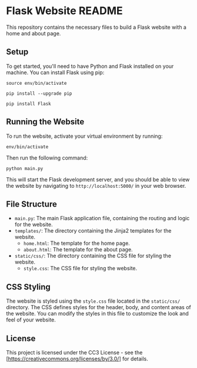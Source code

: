 # Flask Website README

This repository contains the necessary files to build a Flask website with a home and about page.

## Setup

To get started, you'll need to have Python and Flask installed on your machine. You can install Flask using pip:

```
source env/bin/activate
```

```
pip install --upgrade pip
```

```
pip install Flask
```

## Running the Website

To run the website, activate your virtual environment by running:

```
env/bin/activate
```

Then run the following command:

```
python main.py
```

This will start the Flask development server, and you should be able to view the website by navigating to `http://localhost:5000/` in your web browser.

## File Structure

- `main.py`: The main Flask application file, containing the routing and logic for the website.
- `templates/`: The directory containing the Jinja2 templates for the website.
  - `home.html`: The template for the home page.
  - `about.html`: The template for the about page.
- `static/css/`: The directory containing the CSS file for styling the website.
  - `style.css`: The CSS file for styling the website.

## CSS Styling

The website is styled using the `style.css` file located in the `static/css/` directory. The CSS defines styles for the header, body, and content areas of the website. You can modify the styles in this file to customize the look and feel of your website.

## License

This project is licensed under the CC3 License - see the [https://creativecommons.org/licenses/by/3.0/] for details.